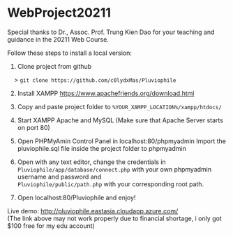 # WebProject20211
Special thanks to Dr., Assoc. Prof. Trung Kien Dao for your teaching and 
guidance in the 20211 Web Course.

Follow these steps to install a local version:
1. Clone project from github

&nbsp;&nbsp;&nbsp;&nbsp;> ```git clone https://github.com/c0lydxMas/Pluviophile```

2. Install XAMPP
https://www.apachefriends.org/download.html

3. Copy and paste project folder to ```%YOUR_XAMPP_LOCATION%/xampp/htdocs/```

4. Start XAMPP Apache and MySQL (Make sure that Apache Server starts on port 80)

5. Open PHPMyAmin Control Panel in localhost:80/phpmyadmin
Import the pluviophile.sql file inside the project folder to phpmyadmin

6. Open with any text editor, change the credentials in <br/>
```Pluviophile/app/database/connect.php``` with your own phpmyadmin username and password and <br/>
```Pluviophile/public/path.php``` with your corresponding root path.

7. Open localhost:80/Pluviophile and enjoy!

Live demo: http://pluviophile.eastasia.cloudapp.azure.com/ <br/>
(The link above may not work properly due to financial shortage, i only got $100 free for my edu account)
